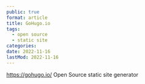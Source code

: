 ```yaml
---
public: true
format: article
title: GoHugo.io
tags:
  - open source
  - static site
categories:
date: 2022-11-16
lastMod: 2022-11-16
---
```


https://gohugo.io/
Open Source static site generator